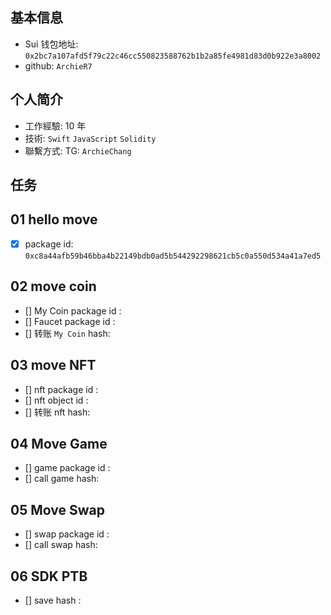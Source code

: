 ## 基本信息

- Sui 钱包地址: `0x2bc7a107afd5f79c22c46cc550823588762b1b2a85fe4981d83d0b922e3a8002`
- github: `ArchieR7`

## 个人简介

- 工作經驗: 10 年
- 技術: `Swift` `JavaScript` `Solidity`
- 聯繫方式: TG: `ArchieChang`

## 任务

## 01 hello move

- [x] package id: `0xc8a44afb59b46bba4b22149bdb0ad5b544292298621cb5c0a550d534a41a7ed5`

## 02 move coin

- [] My Coin package id :
- [] Faucet package id :
- [] 转账 `My Coin` hash:

## 03 move NFT

- [] nft package id :
- [] nft object id :
- [] 转账 nft hash:

## 04 Move Game

- [] game package id :
- [] call game hash:

## 05 Move Swap

- [] swap package id :
- [] call swap hash:

## 06 SDK PTB

- [] save hash :
